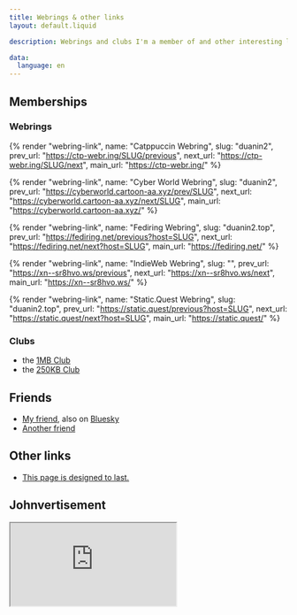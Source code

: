 ```yaml
---
title: Webrings & other links
layout: default.liquid

description: Webrings and clubs I'm a member of and other interesting links

data:
  language: en
---
```


## Memberships
### Webrings
{% render "webring-link", name: "Catppuccin Webring", slug: "duanin2", prev_url: "https://ctp-webr.ing/SLUG/previous", next_url: "https://ctp-webr.ing/SLUG/next", main_url: "https://ctp-webr.ing/" %}

{% render "webring-link", name: "Cyber World Webring", slug: "duanin2", prev_url: "https://cyberworld.cartoon-aa.xyz/prev/SLUG", next_url: "https://cyberworld.cartoon-aa.xyz/next/SLUG", main_url: "https://cyberworld.cartoon-aa.xyz/" %}

{% render "webring-link", name: "Fediring Webring", slug: "duanin2.top", prev_url: "https://fediring.net/previous?host=SLUG", next_url: "https://fediring.net/next?host=SLUG", main_url: "https://fediring.net/" %}

{% render "webring-link", name: "IndieWeb Webring", slug: "", prev_url: "https://xn--sr8hvo.ws/previous", next_url: "https://xn--sr8hvo.ws/next", main_url: "https://xn--sr8hvo.ws/" %}

{% render "webring-link", name: "Static.Quest Webring", slug: "duanin2.top", prev_url: "https://static.quest/previous?host=SLUG", next_url: "https://static.quest/next?host=SLUG", main_url: "https://static.quest/" %}

### Clubs
- the [1MB Club](https://1mb.club)
- the [250KB Club](https://250kb.club/)

## Friends
- [My friend](http://lasermtv07.com/), also on [Bluesky](https://bsky.app/profile/lasermtv07.bsky.social)
- [Another friend](https://bsky.app/profile/septavelkomozny.czesky.online)

## Other links
- [This page is designed to last.](http://jeffhuang.com/designed_to_last/)

## Johnvertisement
<iframe class="johnvertisement" src="https://john.citrons.xyz/embed?ref=duanin2.top" loading="lazy" referrerpolicy="origin" ></iframe>